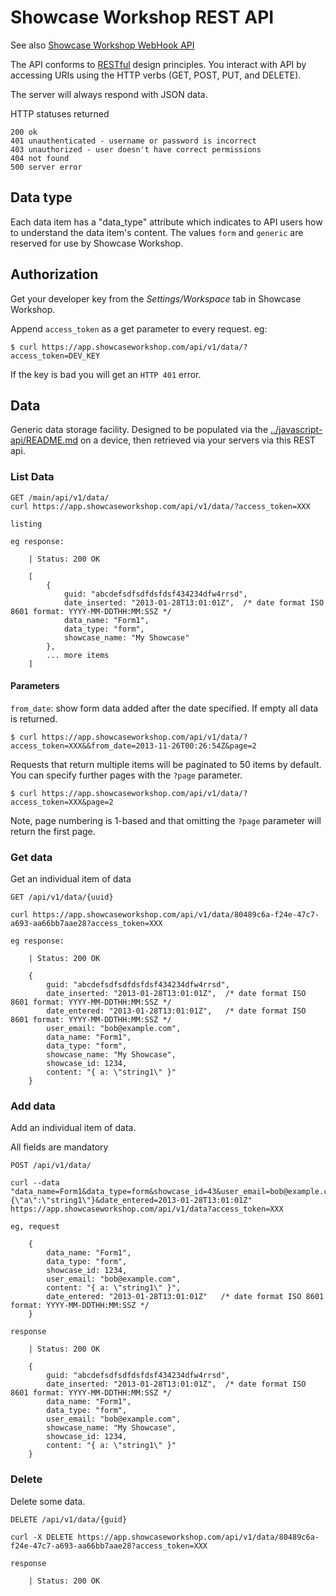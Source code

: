Showcase Workshop REST API
==========================

See also [Showcase Workshop WebHook API](../webhook-api/README.md)

The API conforms to [RESTful](http://en.wikipedia.org/wiki/Representational_State_Transfer) design
principles. You interact with API by accessing URIs
using the HTTP verbs (GET, POST, PUT, and DELETE).

The server will always respond with JSON data.

HTTP statuses returned

    200 ok
    401 unauthenticated - username or password is incorrect
    403 unauthorized - user doesn't have correct permissions
    404 not found
    500 server error
    
## Data type

Each data item has a "data_type" attribute which indicates to API users how to understand the data item's content.
The values `form` and `generic` are reserved for use by Showcase Workshop.


## Authorization

Get your developer key from the *Settings/Workspace* tab in Showcase Workshop.

Append `access_token` as a get parameter to every request.  eg:

    $ curl https://app.showcaseworkshop.com/api/v1/data/?access_token=DEV_KEY

If the key is bad you will get an `HTTP 401` error.


## Data

Generic data storage facility.  Designed to be populated via the [../javascript-api/README.md](../javascript-api/README.md)
on a device, then retrieved via your servers via this REST api.

### List Data

    GET /main/api/v1/data/
    curl https://app.showcaseworkshop.com/api/v1/data/?access_token=XXX

    listing

    eg response:

        | Status: 200 OK

        [
            {
                guid: "abcdefsdfsdfdsfdsf434234dfw4rrsd",
                date_inserted: "2013-01-28T13:01:01Z",  /* date format ISO 8601 format: YYYY-MM-DDTHH:MM:SSZ */
                data_name: "Form1",
                data_type: "form",
                showcase_name: "My Showcase"
            },
            ... more items
        ]


#### Parameters

`from_date`: show form data added after the date specified.  If empty all data is returned.

    $ curl https://app.showcaseworkshop.com/api/v1/data/?access_token=XXX&&from_date=2013-11-26T00:26:54Z&page=2

Requests that return multiple items will be paginated to 50 items by default. You can specify further pages with
the `?page` parameter.

    $ curl https://app.showcaseworkshop.com/api/v1/data/?access_token=XXX&page=2

Note, page numbering is 1-based and that omitting the `?page` parameter will return the first page.


### Get data

Get an individual item of data

    GET /api/v1/data/{uuid}
    
    curl https://app.showcaseworkshop.com/api/v1/data/80489c6a-f24e-47c7-a693-aa66bb7aae28?access_token=XXX

    eg response:

        | Status: 200 OK

        {
            guid: "abcdefsdfsdfdsfdsf434234dfw4rrsd",
            date_inserted: "2013-01-28T13:01:01Z",  /* date format ISO 8601 format: YYYY-MM-DDTHH:MM:SSZ */
            date_entered: "2013-01-28T13:01:01Z",   /* date format ISO 8601 format: YYYY-MM-DDTHH:MM:SSZ */
            user_email: "bob@example.com",
            data_name: "Form1",
            data_type: "form",
            showcase_name: "My Showcase",
            showcase_id: 1234,
            content: "{ a: \"string1\" }"
        }


### Add data

Add an individual item of data.

All fields are mandatory

    POST /api/v1/data/
    
    curl --data "data_name=Form1&data_type=form&showcase_id=43&user_email=bob@example.com&content={\"a\":\"string1\"}&date_entered=2013-01-28T13:01:01Z" https://app.showcaseworkshop.com/api/v1/data?access_token=XXX

    eg, request

        {
            data_name: "Form1",
            data_type: "form",
            showcase_id: 1234,
            user_email: "bob@example.com",
            content: "{ a: \"string1\" }",
            date_entered: "2013-01-28T13:01:01Z"   /* date format ISO 8601 format: YYYY-MM-DDTHH:MM:SSZ */
        }

    response

        | Status: 200 OK

        {
            guid: "abcdefsdfsdfdsfdsf434234dfw4rrsd",
            date_inserted: "2013-01-28T13:01:01Z",  /* date format ISO 8601 format: YYYY-MM-DDTHH:MM:SSZ */
            data_name: "Form1",
            data_type: "form",
            user_email: "bob@example.com",
            showcase_name: "My Showcase",
            showcase_id: 1234,
            content: "{ a: \"string1\" }"
        }


### Delete

Delete some data.

    DELETE /api/v1/data/{guid}

    curl -X DELETE https://app.showcaseworkshop.com/api/v1/data/80489c6a-f24e-47c7-a693-aa66bb7aae28?access_token=XXX

    response

        | Status: 200 OK

